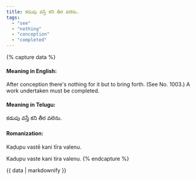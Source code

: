 ```yaml
---
title: కడుపు వస్తే కని తీర వలెను.
tags:
  - "see"
  - "nothing"
  - "conception"
  - "completed"
---
```


{% capture data %}
#### Meaning in English:
After conception there's nothing for it but to bring forth.
(See No. 1003.)
A work undertaken must be completed.

#### Meaning in Telugu:
కడుపు వస్తే కని తీర వలెను.

#### Romanization:
Kaḍupu vastē kani tīra valenu.

Kadupu vaste kani tira valenu.
{% endcapture %}

{{ data | markdownify }}

